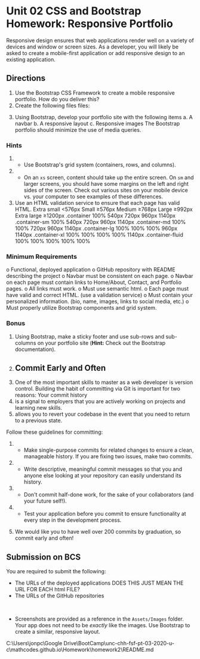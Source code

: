 # Unit 02 CSS and Bootstrap Homework: Responsive Portfolio

Responsive design ensures that web applications render well on a variety of devices and window or screen sizes. As a developer, you will likely be asked to create a mobile-first application or add responsive design to an existing application. 

## Directions

1.	Use the Bootstrap CSS Framework to create a mobile responsive portfolio. How do you deliver this? 
2.	Create the following files files: 
<!-- a.	`index.html`
b.	`portfolio.html`
c.	`contact.html` -->
3.	Using Bootstrap, develop your portfolio site with the following items
a.	A navbar
b.	A responsive layout
c.	Responsive images
The Bootstrap portfolio should minimize the use of media queries.
### Hints
1.	* Use Bootstrap's grid system (containers, rows, and columns).
2.	* On an `xs` screen, content should take up the entire screen. On `sm` and larger screens, you should have some margins on the left and right sides of the screen. Check out various sites on your mobile device vs. your computer to see examples of these differences.
3.	Use an HTML validation service to ensure that each page has valid HTML.
	Extra small
<576px	Small
≥576px	Medium
≥768px	Large
≥992px	Extra large
≥1200px
.container	100%	540px	720px	960px	1140px
.container-sm	100%	540px	720px	960px	1140px
.container-md	100%	100%	720px	960px	1140px
.container-lg	100%	100%	100%	960px	1140px
.container-xl	100%	100%	100%	100%	1140px
.container-fluid	100%	100%	100%	100%	100%

### Minimum Requirements

o	 Functional, deployed application
o	 GitHub repository with README describing the project
o	 Navbar must be consistent on each page.
o	 Navbar on each page must contain links to Home/About, Contact, and Portfolio pages.
o	 All links must work.
o	 Must use semantic html.
o	 Each page must have valid and correct HTML. (use a validation service)
o	 Must contain your personalized information. (bio, name, images, links to social media, etc.)
o	 Must properly utilize Bootstrap components and grid system.

### Bonus
1.	 Using Bootstrap, make a sticky footer and use sub-rows and sub-columns on your portfolio site (**Hint:** Check out the Bootstrap documentation).
2.	## Commit Early and Often
3.	One of the most important skills to master as a web developer is version control. Building the habit of committing via Git is important for two reasons:
Your commit history
1.	is a signal to employers that you are actively working on projects and learning new skills.
2.	allows you to revert your codebase in the event that you need to return to a previous state.

Follow these guidelines for committing:
1.	* Make single-purpose commits for related changes to ensure a clean, manageable history. If you are fixing two issues, make two commits.

2.	* Write descriptive, meaningful commit messages so that you and anyone else looking at your repository can easily understand its history.
3.	* Don't commit half-done work, for the sake of your collaborators (and your future self!).
4.	* Test your application before you commit to ensure functionality at every step in the development process.
5.	We would like you to have well over 200 commits by graduation, so commit early and often!
## Submission on BCS
You are required to submit the following:
* The URLs of the deployed applications
	DOES THIS JUST MEAN THE URL FOR EACH html FILE?
* The URLs of the GitHub repositories

 
 
         

* Screenshots are provided as a reference in the `Assets/Images` folder. Your app does not need to be _exactly_ like the images. Use Bootstrap to create a similar, responsive layout.





C:\Users\jonpc\Google Drive\BootCamp\unc-chh-fsf-pt-03-2020-u-c\mathcodes.github.io\Homework\homework2\README.md
